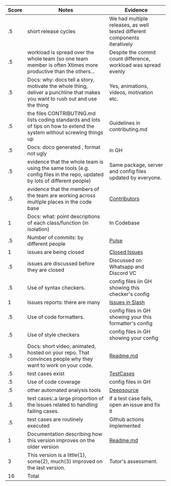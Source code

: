 |Score|Notes| Evidence|
|-|-----|---------|
|.5| short release cycles|We had multiple releases, as well tested different components iteratively|
|.5| workload is spread over the whole team (so one team member is often Xtimes more productive than the others...| Despite the commit count difference, workload was spread evenly|
|.5|Docs: why: docs tell a story, motivate the whole thing, deliver a punchline that makes you want to rush out and use the thing | Yes, animations, videos, motivation etc.|
|.5|the files CONTRIBUTING.md lists coding standards and lots of tips on how to extend the system without screwing things up  |Guidelines in contributing.md |
|.5|Docs: doco generated , format not ugly  | in GH|
|.5|evidence that the whole team is using the same tools (e.g. config files in the repo, updated by lots of different people) | Same package, server and config files updated by everyone. |
|.5|evidence that the members of the team are working across multiple places in the code base |[Contributors](https://github.com/Urvashi74/slash/graphs/contributors)  |
|1|Docs: what: point descriptions of each class/function (in isolation)  | In Codebase|
|.5|Number of commits: by different people  | [Pulse](https://github.com/Urvashi74/slash/pulse)|
|1|issues are being closed | [Closed Issues](https://github.com/Urvashi74/slash/issues?q=is%3Aissue+is%3Aclosed)|
|.5|issues are discussed before they are closed | Discussed on Whatsapp and Discord VC|
|.5|Use of syntax checkers. | config files iin GH showing this checker's config|
|1|Issues reports: there are many  | [Issues in Slash](https://github.com/Urvashi74/slash/issues?q=is%3Aopen+is%3Aissue) |
|.5|Use of code formatters. | config files in GH showing your this formatter's config|
|.5|Use of style checkers | config files in GH showing your config|
|.5|Docs: short video, animated, hosted on your repo. That convinces people why they want to work on your code. | [Readme.md](https://github.com/Urvashi74/slash/blob/main/README.md) |
|.5|test cases exist  | [TestCases](https://github.com/Urvashi74/slash/tree/main/tests)|
|.5|Use of code coverage  | config files in GH|
|.5|other automated analysis tools  | [Deepsource](https://github.com/Urvashi74/slash/blob/main/.deepsource.toml)|
|.5|test cases:.a large proportion of the issues related to handling failing cases. | if a test case fails, open an issue and fix it|
|.5|test cases are routinely executed | Github actions implemented|
|1|Documentation describing how this version improves on the older version| [Readme.md](https://github.com/Urvashi74/slash/blob/main/README.md) |
|3|This version is a little(1), some(2), much(3) improved on the last version.|Tutor's assessment.| 
|16| Total|
